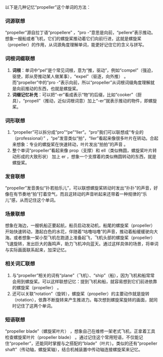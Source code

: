 以下是几种记忆“propeller”这个单词的方法：

### 词源联想
“propeller”源自拉丁语“propellere” ，“pro -”意思是向前，“pellere”表示推动。想象一艘船或者飞机，它们的螺旋桨推动着它们向前行进，这就是螺旋桨（propeller）的作用，从词源角度理解单词，能更好记住它的含义与拼写。

### 词根词缀联想
1. **词根**：单词中“pel”是个常见词根，意为“推，驱动”，例如“compel”（强迫，驱使，即从旁推动某人做某事），“expel”（驱逐，向外推） 。而“propeller”中的“pro -”表示向前，所以“propeller”从词根词缀角度理解就是向前推动的东西，也就是螺旋桨。
2. **词缀记忆补充**：可以把“-er”看成表示“物”的后缀，比如“cooker”（厨具），“propell”（推动，近似词根词意）加上“-er”就表示推动的物件，即螺旋桨。

### 词形联想
1. “propeller”可以拆分成“pro”“pe”“ller”。“pro”我们可以联想成“专业的（professional）” ，“pe”发音类似“拍”，“ller”看起来像很多叶片在转动。合起来想象：专业的螺旋桨在快速转动，叶片发出“拍拍”的声音 。
2. 整个单词“propeller”看起来像 prop（支撑）和 ell（类似椭圆，螺旋桨叶片转动形成的大致形状） 加上 er ，想象一个支撑着的类似椭圆转动的东西，就是螺旋桨。

### 发音联想
“propeller”发音类似“扑若拍乐儿”，可以联想螺旋桨转动时发出“扑扑”的声音，好像在有节奏地“拍”打着空气，而且这转动的声音听起来还带着一种规律的“乐儿”感，从而记住这个单词。

### 场景联想
想象在海边，一艘帆船正要起航，船员启动发动机，船尾的螺旋桨（propeller）开始快速转动，激起白色的水花，伴随着“咕噜咕噜”的声音，推动着船缓缓驶向大海。或者想象一架小型飞机在跑道上准备起飞，飞机头部的螺旋桨（propeller）飞速旋转，发出巨大的轰鸣声，助力飞机冲向蓝天。通过这样具体的场景，将单词与实际画面联系起来，加深记忆。

### 相关词汇联想
1. 与“propeller”相关的词有“plane”（飞机）、“ship”（船），因为飞机和船常常会用到螺旋桨。可以这样联想记忆：提到飞机和船，就容易想到它们前进依靠的螺旋桨（propeller） 。
2. 还可以关联“rotation”（旋转），螺旋桨（propeller）的主要动作就是旋转（rotation），依靠不断旋转来产生推进力。每次想到螺旋桨旋转的画面，就同时记住了这两个单词。

### 短语联想
“propeller blade”（螺旋桨叶片） ，想象自己在维修一架老式飞机，正拿着工具检查螺旋桨叶片（propeller blade） 。通过记住这个常用短语，不仅能记住“propeller”，还能同时掌握与之搭配的“blade”（叶片）。类似的还有“propeller shaft”（传动轴，螺旋桨轴），结合机械装置中传动轴连接螺旋桨来记忆。 